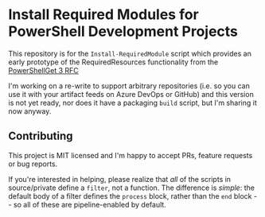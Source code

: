 # Install Required Modules for PowerShell Development Projects

This repository is for the `Install-RequiredModule` script which provides an early prototype of the RequiredResources functionality from the [PowerShellGet 3 RFC](https://github.com/PowerShell/PowerShell-RFC/blob/cc293e7d9c8bf7b01da7b051f73cb2af0691c9ae/2-Draft-Accepted/RFCxxxx-PowerShellGet-3.0.md)

I'm working on a re-write to support arbitrary repositories (i.e. so you can use it with your artifact feeds on Azure DevOps or GitHub) and this version is not yet ready, nor does it have a packaging `build` script, but I'm sharing it now anyway.

## Contributing

This project is MIT licensed and I'm happy to accept PRs, feature requests or bug reports.

If you're interested in helping, please realize that _all_ of the scripts in source/private define a `filter`, not a function. The difference is _simple_: the default body of a filter defines the `process` block, rather than the `end` block -- so all of these are pipeline-enabled by default.